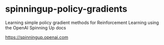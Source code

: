 # spinningup-policy-gradients

Learning simple policy gradient methods for Reinforcement Learning using the OpenAI Spinning Up docs

https://spinningup.openai.com
